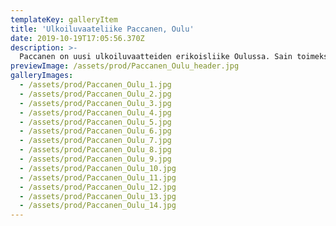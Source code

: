 ```yaml
---
templateKey: galleryItem
title: 'Ulkoiluvaateliike Paccanen, Oulu'
date: 2019-10-19T17:05:56.370Z
description: >-
  Paccanen on uusi ulkoiluvaatteiden erikoisliike Oulussa. Sain toimeksiannon suunnitella myymälään  sisustuksen yleisilmeen, pinnat, valaistuksen, myymäläkalusteet ja näyteikkunat. Lähdimme tavoittelemaan asiakkaan kanssa alppityylistä, viihtyisää sisustusta. Tätä fiilistä saatiin aikaan käyttämällä sisustuksessa puuta riittävästi, mutta ei liikaa. Valkoiset pinnat raikastavat myymälän ilmettä ja tuovat omalta osaltaan tehokkaasti värikkäitä tuotteita esiin. Valaistuksella korostetaan myytäviä tuotteita. Mittatilauksena teetetyt myymäläkalusteet suunniteltiin palvelemaan myyntiä. Näyteikkunat luovat asiakkaille mielleyhtymiä luontoon ja ulkoiluun.
previewImage: /assets/prod/Paccanen_Oulu_header.jpg
galleryImages:
  - /assets/prod/Paccanen_Oulu_1.jpg
  - /assets/prod/Paccanen_Oulu_2.jpg
  - /assets/prod/Paccanen_Oulu_3.jpg
  - /assets/prod/Paccanen_Oulu_4.jpg
  - /assets/prod/Paccanen_Oulu_5.jpg
  - /assets/prod/Paccanen_Oulu_6.jpg
  - /assets/prod/Paccanen_Oulu_7.jpg
  - /assets/prod/Paccanen_Oulu_8.jpg
  - /assets/prod/Paccanen_Oulu_9.jpg
  - /assets/prod/Paccanen_Oulu_10.jpg
  - /assets/prod/Paccanen_Oulu_11.jpg
  - /assets/prod/Paccanen_Oulu_12.jpg
  - /assets/prod/Paccanen_Oulu_13.jpg
  - /assets/prod/Paccanen_Oulu_14.jpg
---
```

